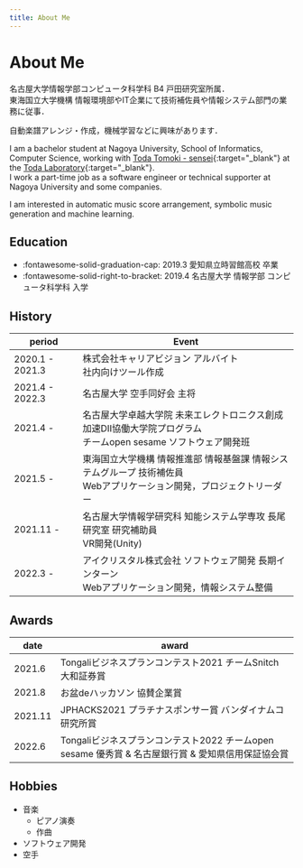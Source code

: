 ```yaml
---
title: About Me
---
```


# About Me

名古屋大学情報学部コンピュータ科学科 B4 戸田研究室所属．  
東海国立大学機構 情報環境部やIT企業にて技術補佐員や情報システム部門の業務に従事．

自動楽譜アレンジ・作成，機械学習などに興味があります．

I am a bachelor student at Nagoya University, School of Informatics, Computer Science, working with [Toda Tomoki - sensei](https://sites.google.com/site/tomokitoda/){:target="_blank"} at the [Toda Laboratory](https://www.toda.is.i.nagoya-u.ac.jp){:target="_blank"}.  
I work a part-time job as a software engineer or technical supporter at Nagoya University and some companies.

I am interested in automatic music score arrangement, symbolic music generation and machine learning.

## Education

- :fontawesome-solid-graduation-cap: 2019.3 愛知県立時習館高校 卒業
- :fontawesome-solid-right-to-bracket: 2019.4 名古屋大学 情報学部 コンピュータ科学科 入学
## History

| period | Event |
|--|--|
| 2020.1 - 2021.3 | 株式会社キャリアビジョン アルバイト<br>社内向けツール作成 |
| 2021.4 - 2022.3 | 名古屋大学 空手同好会 主将 |
| 2021.4 - | 名古屋大学卓越大学院 未来エレクトロニクス創成加速DII協働大学院プログラム<br>チームopen sesame ソフトウェア開発班|
| 2021.5 - | 東海国立大学機構 情報推進部 情報基盤課 情報システムグループ 技術補佐員<br>Webアプリケーション開発，プロジェクトリーダー |
| 2021.11 - | 名古屋大学情報学研究科 知能システム学専攻 長尾研究室 研究補助員<br>VR開発(Unity) |
| 2022.3 - | アイクリスタル株式会社 ソフトウェア開発 長期インターン<br>Webアプリケーション開発，情報システム整備 |

## Awards

| date | award |
|--|--|
| 2021.6 | Tongaliビジネスプランコンテスト2021 チームSnitch 大和証券賞 |
|2021.8 | お盆deハッカソン 協賛企業賞|
|2021.11 | JPHACKS2021 プラチナスポンサー賞 バンダイナムコ研究所賞|
|2022.6 | Tongaliビジネスプランコンテスト2022 チームopen sesame 優秀賞 & 名古屋銀行賞 & 愛知県信用保証協会賞 |

## Hobbies

- 音楽
    - ピアノ演奏
    - 作曲
- ソフトウェア開発
- 空手
